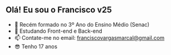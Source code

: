 ## Olá! Eu sou o Francisco v25

- 🔭 Recém formado no 3º Ano do Ensino Médio (Senac)
- 🌱 Estudando Front-end e Back-end
- 📫 Contate-me no email: franciscovargasmarcal@gmail.com
- 😎 Tenho 17 anos
